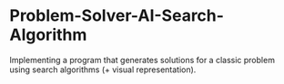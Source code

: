 # Problem-Solver-AI-Search-Algorithm
Implementing a program that generates solutions for a classic problem using search algorithms (+ visual representation).
